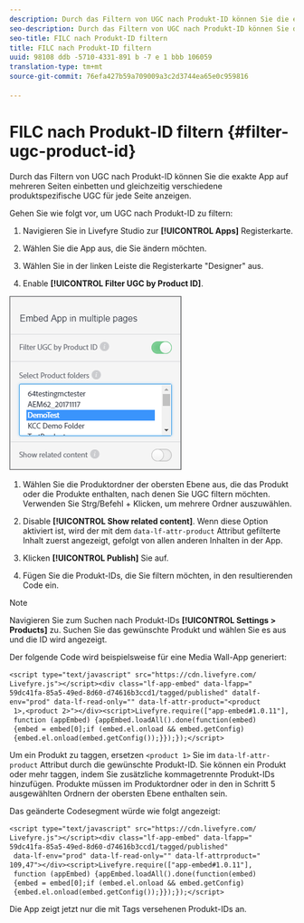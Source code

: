 ```yaml
---
description: Durch das Filtern von UGC nach Produkt-ID können Sie die exakte App auf mehreren Seiten einbetten und gleichzeitig verschiedene produktspezifische UGC für jede Seite anzeigen.
seo-description: Durch das Filtern von UGC nach Produkt-ID können Sie die exakte App auf mehreren Seiten einbetten und gleichzeitig verschiedene produktspezifische UGC für jede Seite anzeigen.
seo-title: FILC nach Produkt-ID filtern
title: FILC nach Produkt-ID filtern
uuid: 98108 ddb -5710-4331-891 b -7 e 1 bbb 106059
translation-type: tm+mt
source-git-commit: 76efa427b59a709009a3c2d3744ea65e0c959816

---
```



# FILC nach Produkt-ID filtern {#filter-ugc-product-id}

Durch das Filtern von UGC nach Produkt-ID können Sie die exakte App auf mehreren Seiten einbetten und gleichzeitig verschiedene produktspezifische UGC für jede Seite anzeigen.

Gehen Sie wie folgt vor, um UGC nach Produkt-ID zu filtern:

1. Navigieren Sie in Livefyre Studio zur **[!UICONTROL Apps]** Registerkarte.

1. Wählen Sie die App aus, die Sie ändern möchten.

1. Wählen Sie in der linken Leiste die Registerkarte &quot;Designer&quot; aus.

1. Enable **[!UICONTROL Filter UGC by Product ID]**.

![](assets/filter-ugc-product-id.png)

1. Wählen Sie die Produktordner der obersten Ebene aus, die das Produkt oder die Produkte enthalten, nach denen Sie UGC filtern möchten.
Verwenden Sie Strg/Befehl + Klicken, um mehrere Ordner auszuwählen.

1. Disable **[!UICONTROL Show related content]**.
Wenn diese Option aktiviert ist, wird der mit dem `data-lf-attr-product` Attribut gefilterte Inhalt zuerst angezeigt, gefolgt von allen anderen Inhalten in der App.

1. Klicken **[!UICONTROL Publish]** Sie auf.

1. Fügen Sie die Produkt-IDs, die Sie filtern möchten, in den resultierenden Code ein.

>[!NOTE]
>
>Navigieren Sie zum Suchen nach Produkt-IDs **[!UICONTROL Settings > Products]** zu. Suchen Sie das gewünschte Produkt und wählen Sie es aus und die ID wird angezeigt.

Der folgende Code wird beispielsweise für eine Media Wall-App generiert:

```
<script type="text/javascript" src="https://cdn.livefyre.com/
Livefyre.js"></script><div class="lf-app-embed" data-lfapp="
59dc41fa-85a5-49ed-8d60-d74616b3ccd1/tagged/published" datalf-
env="prod" data-lf-read-only="" data-lf-attr-product="<product
 1>,<product 2>"></div><script>Livefyre.require(["app-embed#1.0.11"],
 function (appEmbed) {appEmbed.loadAll().done(function(embed)
 {embed = embed[0];if (embed.el.onload && embed.getConfig)
 {embed.el.onload(embed.getConfig());}});});</script>
```

Um ein Produkt zu taggen, ersetzen `<product 1>` Sie im `data-lf-attr-product` Attribut durch die gewünschte Produkt-ID. Sie können ein Produkt oder mehr taggen, indem Sie zusätzliche kommagetrennte Produkt-IDs hinzufügen. Produkte müssen im Produktordner oder in den in Schritt 5 ausgewählten Ordnern der obersten Ebene enthalten sein.

Das geänderte Codesegment würde wie folgt angezeigt:

```
<script type="text/javascript" src="https://cdn.livefyre.com/
Livefyre.js"></script><div class="lf-app-embed" data-lfapp="
59dc41fa-85a5-49ed-8d60-d74616b3ccd1/tagged/published"
 data-lf-env="prod" data-lf-read-only="" data-lf-attrproduct="
109,47"></div><script>Livefyre.require(["app-embed#1.0.11"],
 function (appEmbed) {appEmbed.loadAll().done(function(embed)
 {embed = embed[0];if (embed.el.onload && embed.getConfig)
 {embed.el.onload(embed.getConfig());}});});</script>
```

Die App zeigt jetzt nur die mit Tags versehenen Produkt-IDs an.